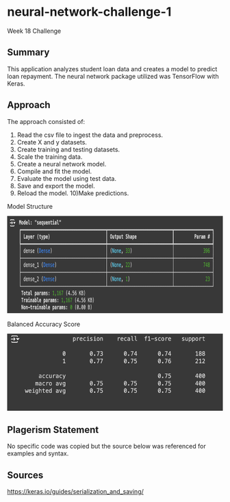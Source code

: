 # neural-network-challenge-1
Week 18 Challenge

## Summary

This application analyzes student loan data and creates a model to predict loan repayment. The neural network package utilized was TensorFlow with Keras.

## Approach

The approach consisted of:

1) Read the csv file to ingest the data and preprocess.
2) Create X and y datasets.
3) Create training and testing datasets.
4) Scale the training data.
5) Create a neural network model.
6) Compile and fit the model.
7) Evaluate the model using test data.
8) Save and export the model.
9) Reload the model.
10)Make predictions.

Model Structure

<img src="model_structure.png" width="819" height="227">

Balanced Accuracy Score

<img src="balanced_accuracy_score.png" width="534" height="180">


## Plagerism Statement

No specific code was copied but the source below was referenced for examples and syntax. 


## Sources

https://keras.io/guides/serialization_and_saving/
